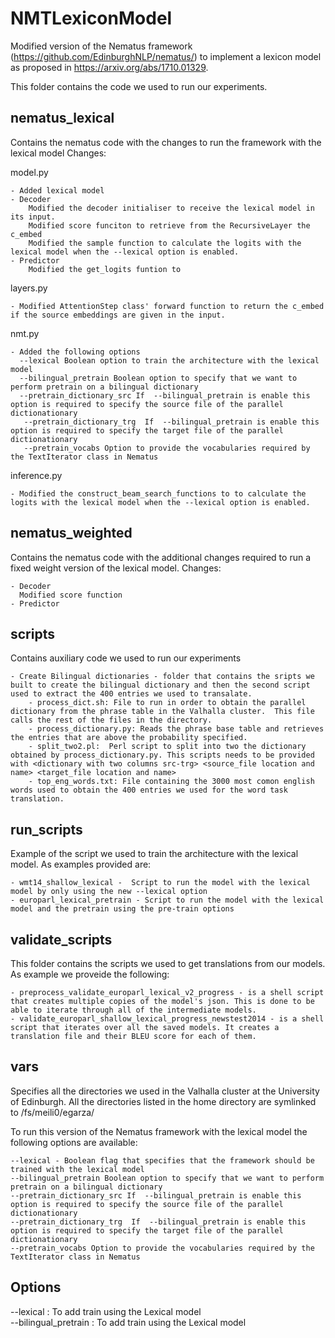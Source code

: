 # NMTLexiconModel

Modified version of the Nematus framework (https://github.com/EdinburghNLP/nematus/) to implement a lexicon model as proposed in https://arxiv.org/abs/1710.01329.

This folder contains the code we used to run our experiments.

  ## nematus_lexical 
 Contains the nematus code with the changes to run the framework with the lexical model
Changes:

model.py 
  
    - Added lexical model
    - Decoder
        Modified the decoder initialiser to receive the lexical model in its input.
        Modified score funciton to retrieve from the RecursiveLayer the c_embed
        Modified the sample function to calculate the logits with the lexical model when the --lexical option is enabled.
    - Predictor 
        Modified the get_logits funtion to 
layers.py 

    - Modified AttentionStep class' forward function to return the c_embed if the source embeddings are given in the input.
nmt.py 
            
    - Added the following options
      --lexical Boolean option to train the architecture with the lexical model
      --bilingual_pretrain Boolean option to specify that we want to perform pretrain on a bilingual dictionary
      --pretrain_dictionary_src If  --bilingual_pretrain is enable this option is required to specify the source file of the parallel dictionationary
       --pretrain_dictionary_trg  If  --bilingual_pretrain is enable this option is required to specify the target file of the parallel dictionationary
       --pretrain_vocabs Option to provide the vocabularies required by the TextIterator class in Nematus
inference.py

    - Modified the construct_beam_search_functions to to calculate the logits with the lexical model when the --lexical option is enabled.
 ## nematus_weighted
 Contains the nematus code with the additional changes required to run a fixed weight version of the lexical model.
 Changes:
 
    - Decoder
      Modified score function
    - Predictor
    

 ## scripts
 Contains auxiliary code we used to run our experiments
 
    - Create Bilingual dictionaries - folder that contains the sripts we built to create the bilingual dictionary and then the second script used to extract the 400 entries we used to transalate.
        - process_dict.sh: File to run in order to obtain the parallel dictionary from the phrase table in the Valhalla cluster.  This file calls the rest of the files in the directory.
        - process_dictionary.py: Reads the phrase base table and retrieves the entries that are above the probability specified.
        - split_two2.pl:  Perl script to split into two the dictionary obtained by process_dictionary.py. This scripts needs to be provided with <dictionary with two columns src-trg> <source_file location and name> <target_file location and name>
        - top_eng_words.txt: File containing the 3000 most comon english words used to obtain the 400 entries we used for the word task translation.
 
## run_scripts 
Example of the script we used to train the architecture with the lexical model. As examples provided are:

    - wmt14_shallow_lexical -  Script to run the model with the lexical model by only using the new --lexical option
    - europarl_lexical_pretrain - Script to run the model with the lexical model and the pretrain using the pre-train options

## validate_scripts
This folder contains the scripts we used to get translations from our models. As example we proveide the following:

    - preprocess_validate_europarl_lexical_v2_progress - is a shell script that creates multiple copies of the model's json. This is done to be able to iterate through all of the intermediate models.
    - validate_europarl_shallow_lexical_progress_newstest2014 - is a shell script that iterates over all the saved models. It creates a translation file and their BLEU score for each of them. 

 ## vars 
Specifies all the directories we used in the Valhalla cluster at the University of Edinburgh. All the directories listed in the home directory are symlinked to /fs/meili0/egarza/


To run this version of the Nematus framework with the lexical model the following options are available:

    --lexical - Boolean flag that specifies that the framework should be trained with the lexical model
    --bilingual_pretrain Boolean option to specify that we want to perform pretrain on a bilingual dictionary
    --pretrain_dictionary_src If  --bilingual_pretrain is enable this option is required to specify the source file of the parallel dictionationary
    --pretrain_dictionary_trg  If  --bilingual_pretrain is enable this option is required to specify the target file of the parallel dictionationary
    --pretrain_vocabs Option to provide the vocabularies required by the TextIterator class in Nematus

## Options

 --lexical  :  To add train using the Lexical model <br />
 --bilingual_pretrain  :  To add train using the Lexical model <br />
